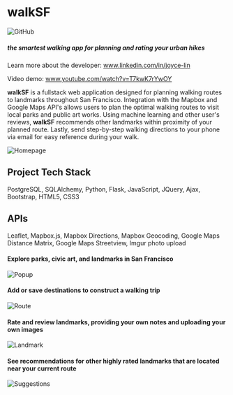 # walkSF #

![GitHub](https://img.shields.io/github/license/loopDelicious/walking)

##### the smartest walking app for planning and rating your urban hikes

Learn more about the developer: www.linkedin.com/in/joyce-lin

Video demo: www.youtube.com/watch?v=T7kwK7rYwOY

**walkSF** is a fullstack web application designed for planning walking routes to landmarks throughout San Francisco. Integration with the Mapbox and Google Maps API's allows users to plan the optimal walking routes to visit local parks and public art works.  Using machine learning and other user's reviews, **walkSF** recommends other landmarks within proximity of your planned route.  Lastly, send step-by-step walking directions to your phone via email for easy reference during your walk.

![Homepage](https://github.com/loopDelicious/walking/blob/master/static/home%20for%20readme.png)

## Project Tech Stack ##
PostgreSQL, SQLAlchemy, Python, Flask, JavaScript, JQuery, Ajax, Bootstrap, HTML5, CSS3

## APIs ##
Leaflet, Mapbox.js, Mapbox Directions, Mapbox Geocoding, Google Maps Distance Matrix, Google Maps Streetview, Imgur photo upload

#### Explore parks, civic art, and landmarks in San Francisco
![Popup](https://github.com/loopDelicious/walking/blob/master/static/popup%20for%20readme.png)

#### Add or save destinations to construct a walking trip
![Route](https://github.com/loopDelicious/walking/blob/master/static/route%20for%20readme.png)

#### Rate and review landmarks, providing your own notes and uploading your own images
![Landmark](https://github.com/loopDelicious/walking/blob/master/static/landmark%20for%20readme.png)

#### See recommendations for other highly rated landmarks that are located near your current route
![Suggestions](https://github.com/loopDelicious/walking/blob/master/static/suggestions%20for%20readme.png)


